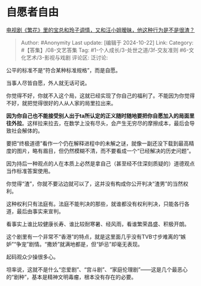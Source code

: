 # 自愿者自由
[电视剧《繁花》里的宝总和玲子调情，又和汪小姐暧昧，他这种行为是不是很渣？](https://www.zhihu.com/question/637249116/answer/3397872179)

> Author: #Anonymity
> Last update: [编辑于 2024-10-22]
> Link:
> Category: #【答集】/08-文艺答集
> Tag: #1-个人成长/3-处世之道/3f-交友准则 #6-文化艺术/3-影视与戏剧
> 评论区:
> 泛讨论:

公平的标准不是“符合某种标准规格”，而是自愿。

当事人尽皆自愿，外人就无话可说。

你觉得不好，你就不入这个局，这就已经实现了你自己的福利了。不能因为你觉得不好，就把觉得很好的人从人家的局里拉出来。

**因为你自己也不能接受别人出于ta所认定的正义随时随地要把你自愿加入的局面里往外拉**。这样拉来拉去，在数学上没有尽头，会产生无穷尽的摩擦成本，最后会导致社会解体的。

要把“终极道德”看作一个仍在解释进程中的未解之谜，就像一副还没下载到最高精度的图片，略有眉目，但仍然模糊不清，而不要看成一个“已经解决的历史问题”。

因为持后一种观点的人在本质上必然是拿自己（甚至经不住深刻质疑的）道德观点当作标准答案使用。

你觉得“渣”，你就不要沾边就可以了，这并没有构成你公开判决“渣男”的当然权利。

这种权利只有法庭有。法庭不能判决的那些，就谁都没有权利判决，只能各行各道，最后由事实来宣判。

看事实上谁比较健康长寿、谁比较耐寒暑、经风雨，看谁繁荣昌盛、积极开朗。

这个剧里有一个非常不“香港”的特点，就是这里面几乎没有TVB寸步难离的“嫉妒”“争宠”剧情。“撒娇”就满地都是，但“妒忌”却毫无表现。

起码观众少操很多心。

坦率说，这就不是什么“恋爱剧”、“宫斗剧”、“家庭伦理剧”——这是几个最恶心的“剧种”，基本是精神文明毒瘤，根本没有存在的必要。

